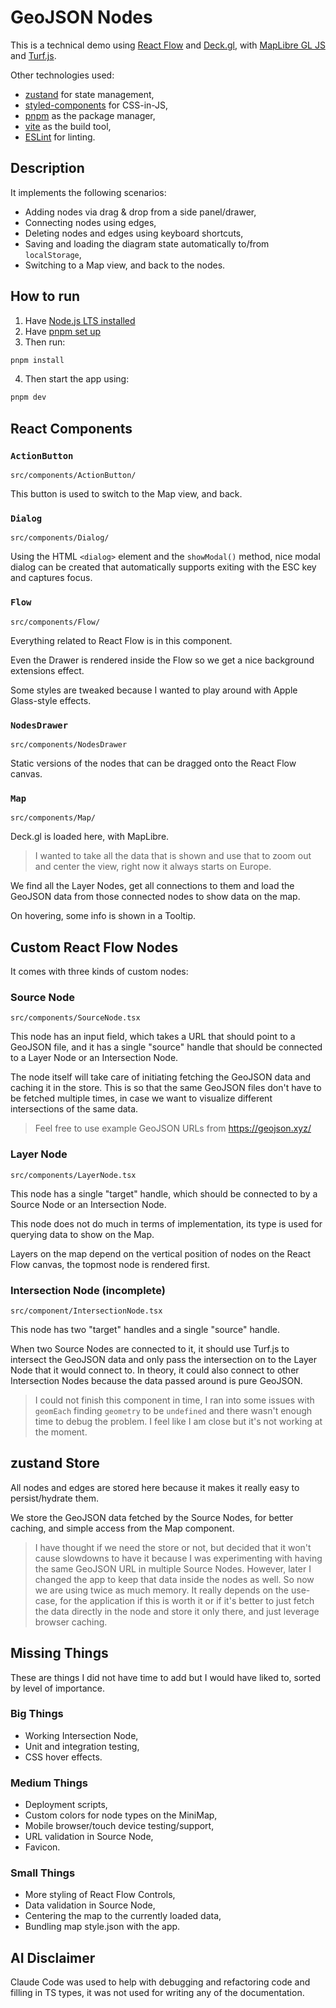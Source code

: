 # GeoJSON Nodes

This is a technical demo using [React Flow](https://reactflow.dev/) and [Deck.gl](https://deck.gl/), with [MapLibre GL JS](https://maplibre.org/maplibre-gl-js/docs/) and [Turf.js](https://turfjs.org/).

Other technologies used:
* [zustand](https://zustand.docs.pmnd.rs/) for state management,
* [styled-components](https://styled-components.com/) for CSS-in-JS,
* [pnpm](https://pnpm.io/) as the package manager,
* [vite](https://vite.dev/) as the build tool,
* [ESLint](https://eslint.org/) for linting.

## Description

It implements the following scenarios:
* Adding nodes via drag & drop from a side panel/drawer,
* Connecting nodes using edges,
* Deleting nodes and edges using keyboard shortcuts,
* Saving and loading the diagram state automatically to/from `localStorage`,
* Switching to a Map view, and back to the nodes.

## How to run

1. Have [Node.js LTS installed](https://nodejs.org/en/download)
2. Have [pnpm set up](https://pnpm.io/installation)
3. Then run:

```sh
pnpm install
```

4. Then start the app using:

```sh
pnpm dev
```

## React Components

### `ActionButton`
`src/components/ActionButton/`

This button is used to switch to the Map view, and back.

### `Dialog`
`src/components/Dialog/`

Using the HTML `<dialog>` element and the `showModal()` method, nice modal dialog can be created that automatically supports exiting with the ESC key and captures focus.

### `Flow`
`src/components/Flow/`

Everything related to React Flow is in this component.

Even the Drawer is rendered inside the Flow so we get a nice background extensions effect.

Some styles are tweaked because I wanted to play around with Apple Glass-style effects.

### `NodesDrawer`
`src/components/NodesDrawer`

Static versions of the nodes that can be dragged onto the React Flow canvas.

### `Map`
`src/components/Map/`

Deck.gl is loaded here, with MapLibre.

> I wanted to take all the data that is shown and use that to zoom out and center the view, right now it always starts on Europe.

We find all the Layer Nodes, get all connections to them and load the GeoJSON data from those connected nodes to show data on the map.

On hovering, some info is shown in a Tooltip.

## Custom React Flow Nodes

It comes with three kinds of custom nodes:

### Source Node
`src/components/SourceNode.tsx`

This node has an input field, which takes a URL that should point to a GeoJSON file, and it has a single "source" handle that should be connected to a Layer Node or an Intersection Node.

The node itself will take care of initiating fetching the GeoJSON data and caching it in the store. This is so that the same GeoJSON files don't have to be fetched multiple times, in case we want to visualize different intersections of the same data.

> Feel free to use example GeoJSON URLs from https://geojson.xyz/

### Layer Node
`src/components/LayerNode.tsx`

This node has a single "target" handle, which should be connected to by a Source Node or an Intersection Node.

This node does not do much in terms of implementation, its type is used for querying data to show on the Map.

Layers on the map depend on the vertical position of nodes on the React Flow canvas, the topmost node is rendered first.

### Intersection Node (incomplete)
`src/component/IntersectionNode.tsx`

This node has two "target" handles and a single "source" handle.

When two Source Nodes are connected to it, it should use Turf.js to intersect the GeoJSON data and only pass the intersection on to the Layer Node that it would connect to. In theory, it could also connect to other Intersection Nodes because the data passed around is pure GeoJSON.

> I could not finish this component in time, I ran into some issues with `geomEach` finding `geometry` to be `undefined` and there wasn't enough time to debug the problem. I feel like I am close but it's not working at the moment.

## zustand Store

All nodes and edges are stored here because it makes it really easy to persist/hydrate them.

We store the GeoJSON data fetched by the Source Nodes, for better caching, and simple access from the Map component.
> I have thought if we need the store or not, but decided that it won't cause slowdowns to have it because I was experimenting with having the same GeoJSON URL in multiple Source Nodes. However, later I changed the app to keep that data inside the nodes as well. So now we are using twice as much memory. It really depends on the use-case, for the application if this is worth it or if it's better to just fetch the data directly in the node and store it only there, and just leverage browser caching.

## Missing Things

These are things I did not have time to add but I would have liked to, sorted by level of importance.

### Big Things

* Working Intersection Node,
* Unit and integration testing,
* CSS hover effects.

### Medium Things

* Deployment scripts,
* Custom colors for node types on the MiniMap,
* Mobile browser/touch device testing/support,
* URL validation in Source Node,
* Favicon.

### Small Things

* More styling of React Flow Controls,
* Data validation in Source Node,
* Centering the map to the currently loaded data,
* Bundling map style.json with the app.

## AI Disclaimer

Claude Code was used to help with debugging and refactoring code and filling in TS types, it was not used for writing any of the documentation.
